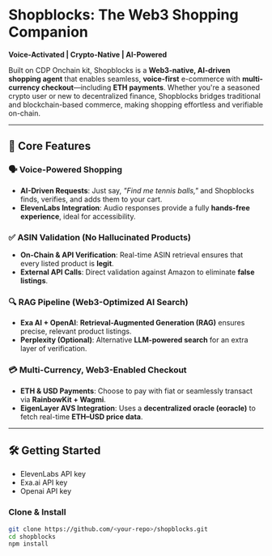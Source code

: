# **Shopblocks: The Web3 Shopping Companion**  
**Voice-Activated | Crypto-Native | AI-Powered**  

Built on CDP Onchain kit, Shopblocks is a **Web3-native, AI-driven shopping agent** that enables seamless, **voice-first** e-commerce with **multi-currency checkout**—including **ETH payments**. Whether you're a seasoned crypto user or new to decentralized finance, Shopblocks bridges traditional and blockchain-based commerce, making shopping effortless and verifiable on-chain.  

---

## **🚀 Core Features**  

### **🗣️ Voice-Powered Shopping**  
- **AI-Driven Requests**: Just say, *"Find me tennis balls,"* and Shopblocks finds, verifies, and adds them to your cart.  
- **ElevenLabs Integration**: Audio responses provide a fully **hands-free experience**, ideal for accessibility.  

### **✅ ASIN Validation (No Hallucinated Products)**  
- **On-Chain & API Verification**: Real-time ASIN retrieval ensures that every listed product is **legit**.  
- **External API Calls**: Direct validation against Amazon to eliminate **false listings**.  

### **🔍 RAG Pipeline (Web3-Optimized AI Search)**  
- **Exa AI + OpenAI**: **Retrieval-Augmented Generation (RAG)** ensures precise, relevant product listings.  
- **Perplexity (Optional)**: Alternative **LLM-powered search** for an extra layer of verification.  

### **💳 Multi-Currency, Web3-Enabled Checkout**  
- **ETH & USD Payments**: Choose to pay with fiat or seamlessly transact via **RainbowKit + Wagmi**.  
- **EigenLayer AVS Integration**: Uses a **decentralized oracle (eoracle)** to fetch real-time **ETH–USD price data**.  

---

## **🛠 Getting Started**  
- ElevenLabs API key
- Exa.ai API key
- Openai API key
  
### **Clone & Install**  
```bash
git clone https://github.com/<your-repo>/shopblocks.git
cd shopblocks
npm install
